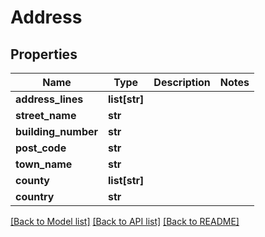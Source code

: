 # Address

## Properties
Name | Type | Description | Notes
------------ | ------------- | ------------- | -------------
**address_lines** | **list[str]** |  | 
**street_name** | **str** |  | 
**building_number** | **str** |  | 
**post_code** | **str** |  | 
**town_name** | **str** |  | 
**county** | **list[str]** |  | 
**country** | **str** |  | 

[[Back to Model list]](../README.md#documentation-for-models) [[Back to API list]](../README.md#documentation-for-api-endpoints) [[Back to README]](../README.md)


